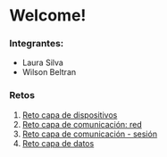 # Welcome!

### Integrantes:
* Laura Silva 
* Wilson Beltran 

### Retos
1. [Reto capa de dispositivos](https://github.com/Uniandes-MISO/IoT/tree/main/1.%20Capa%20de%20dispositivos/NodeMCU_Luminosidad)
2. [Reto capa de comunicación: red](https://github.com/Uniandes-MISO/IoT/tree/main/2.%20Reto%20capa%20de%20comunicaci%C3%B3n/Red)
3. [Reto capa de comunicación - sesión](https://github.com/Uniandes-MISO/IoT/tree/main/3.%20Capa%20de%20comunicaci%C3%B3n%20-%20sesi%C3%B3n)
4. [Reto capa de datos](https://github.com/Uniandes-MISO/IoT/tree/main/4.%20Capa%20de%20datos)
